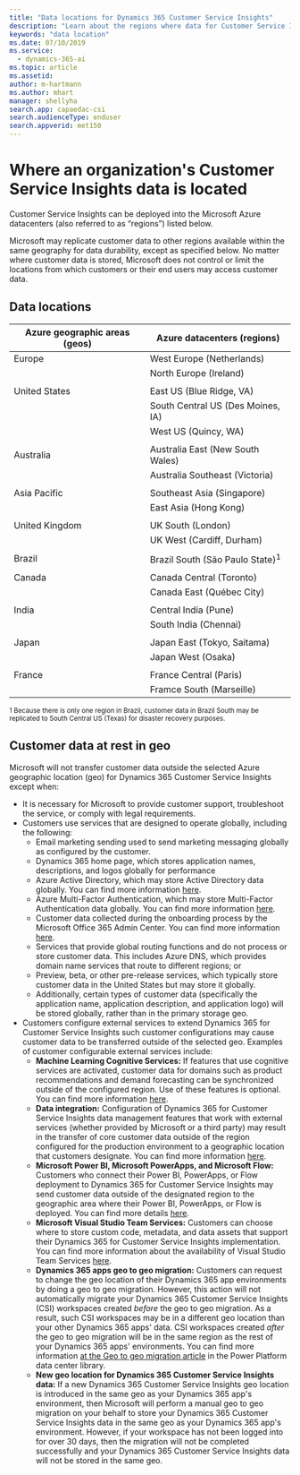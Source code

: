 ```yaml
---
title: "Data locations for Dynamics 365 Customer Service Insights"
description: "Learn about the regions where data for Customer Service Insights is stored."
keywords: "data location"
ms.date: 07/10/2019
ms.service:
  - dynamics-365-ai
ms.topic: article
ms.assetid: 
author: m-hartmann
ms.author: mhart
manager: shellyha
search.app: capaedac-csi
search.audienceType: enduser
search.appverid: met150
---
```


# Where an organization's Customer Service Insights data is located

Customer Service Insights can be deployed into the Microsoft Azure datacenters (also referred to as “regions”) listed below.

Microsoft may replicate customer data to other regions available within the same geography for data durability, except as specified below. No matter where customer data is stored, Microsoft does not control or limit the locations from which customers or their end users may access customer data.

## Data locations

| Azure geographic areas (geos) | Azure datacenters (regions)               |
|-------------------------------|-------------------------------------------|
|    Europe                     |    West Europe (Netherlands)              |
|                               |    North Europe (Ireland)                 |
|                               |                                           |
|    United States              |    East US (Blue Ridge, VA)               |
|                               |    South Central US (Des Moines, IA)      |
|                               |    West US (Quincy, WA)                   |
|                               |                                           |
|    Australia                  |    Australia East (New South   Wales)     |
|                               |    Australia Southeast   (Victoria)       |
|                               |                                           |
|    Asia Pacific               |    Southeast Asia (Singapore)             |
|                               |    East Asia (Hong Kong)                  |
|                               |                                           |
|    United Kingdom             |    UK South (London)                      |
|                               |    UK West (Cardiff, Durham)              |
|                               |                                           |
|    Brazil                     |    Brazil South (São Paulo State)<sup>1</sup>|
|                               |                                           |
|    Canada                     |    Canada Central (Toronto)               |
|                               |    Canada East (Québec City)              |
|                               |                                           |
|    India                      |    Central India (Pune)                   |
|                               |    South India (Chennai)                  |
|                               |                                           |
|    Japan                      |    Japan East (Tokyo, Saitama)            |
|                               |    Japan West (Osaka)                     |
| | |
| France | France Central (Paris) |
| | Framce South (Marseille) |

<sup>1 Because there is only one region in Brazil, customer data in Brazil South may be replicated to South Central US (Texas) for disaster recovery purposes. </sup>

## Customer data at rest in geo

Microsoft will not transfer customer data outside the selected Azure geographic location (geo) for Dynamics 365 Customer Service Insights except when:

- It is necessary for Microsoft to provide customer support, troubleshoot the service, or comply with legal requirements.
- Customers use services that are designed to operate globally, including the following: 
    - Email marketing sending used to send marketing messaging globally as configured by the customer.
    - Dynamics 365 home page, which stores application names, descriptions, and logos globally for performance
    - Azure Active Directory, which may store Active Directory data globally. You can find more information [here](https://docs.microsoft.com/azure/active-directory/active-directory-whatis).
    - Azure Multi-Factor Authentication, which may store Multi-Factor Authentication data globally. You can find more information [here](https://azure.microsoft.com/services/multi-factor-authentication/).
    - Customer data collected during the onboarding process by the Microsoft Office 365 Admin Center. You can find more information [here](https://support.office.com/article/About-the-Office-365-Admin-Center-758befc4-0888-4009-9f14-0d147402fd23).
    - Services that provide global routing functions and do not process or store customer data. This includes Azure DNS, which provides domain name services that route to different regions; or
    - Preview, beta, or other pre-release services, which typically store customer data in the United States but may store it globally. 
    - Additionally, certain types of customer data (specifically the application name, application description, and application logo) will be stored globally, rather than in the primary storage geo.
- Customers configure external services to extend Dynamics 365 for Customer Service Insights such customer configurations may cause customer data to be transferred outside of the selected geo. Examples of customer configurable external services include: 
  - **Machine Learning Cognitive Services:** If features that use cognitive services are activated, customer data for domains such as product recommendations and demand forecasting can be synchronized outside of the configured region. Use of these features is optional. You can find more information [here](https://azure.microsoft.com/services/cognitive-services/recommendations/).
  - **Data integration:** Configuration of Dynamics 365 for Customer Service Insights data management features that work with external services (whether provided by Microsoft or a third party) may result in the transfer of core customer data outside of the region configured for the production environment to a geographic location that customers designate. You can find more information [here](https://docs.microsoft.com/dynamics365/unified-operations/dev-itpro/data-entities/integration-overview).
  - **Microsoft Power BI, Microsoft PowerApps, and Microsoft Flow:** Customers who connect their Power BI, PowerApps, or Flow deployment to Dynamics 365 for Customer Service Insights may send customer data outside of the designated region to the geographic area where their Power BI, PowerApps, or Flow is deployed. You can find more details [here](https://www.microsoft.com/TrustCenter/CloudServices/business-application-platform/data-location).
  - **Microsoft Visual Studio Team Services:** Customers can choose where to store custom code, metadata, and data assets that support their Dynamics 365 for Customer Service Insights implementation. You can find more information about the availability of Visual Studio Team Services [here](https://azure.microsoft.com/regions/services/?v=17.42n).
  - **Dynamics 365 apps geo to geo migration:** Customers can request to change the geo location of their Dynamics 365 app environments by doing a geo to geo migration. However, this action will not automatically migrate your Dynamics 365 Customer Service Insights (CSI) workspaces created *before* the geo to geo migration. As a result, such CSI workspaces may be in a different geo location than your other Dynamics 365 apps' data. CSI workspaces created *after* the geo to geo migration will be in the same region as the rest of your Dynamics 365 apps' environments. You can find more information [at the Geo to geo migration article](https://go.microsoft.com/fwlink/?linkid=2105275) in the Power Platform data center library.
  - **New geo location for Dynamics 365 Customer Service Insights data:** If a new Dynamics 365 Customer Service Insights geo location is introduced in the same geo as your Dynamics 365 app's environment, then Microsoft will perform a manual geo to geo migration on your behalf to store your Dynamics 365 Customer Service Insights data in the same geo as your Dynamics 365 app's environment. However, if your workspace has not been logged into for over 30 days, then the migration will not be completed successfully and your Dynamics 365 Customer Service Insights data will not be stored in the same geo.  
